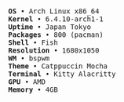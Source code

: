 
  <samp>
    <b>OS</b>         • Arch Linux x86_64<br>
    <b>Kernel</b>     • 6.4.10-arch1-1<br>
    <b>Uptime</b>     • Japan Tokyo<br>
    <b>Packages</b>   • 800 (pacman)<br>
    <b>Shell</b>      • Fish<br>
    <b>Resolution</b> • 1680x1050<br>
    <b>WM</b>         • bspwm<br>
    <b>Theme</b>      • Catppuccin Mocha<br>
    <b>Terminal</b>   • Kitty Alacritty<br>
    <b>GPU</b>        • AMD<br>
    <b>Memory</b>     • 4GB<br>
  </samp>
</p>
